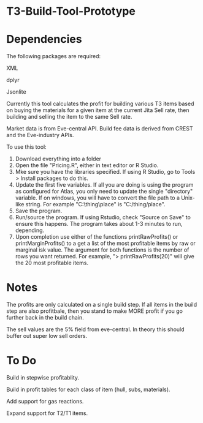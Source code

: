 # T3-Build-Tool-Prototype

# Dependencies

The following packages are required:

XML

dplyr

Jsonlite

Currently this tool calculates the profit for building various T3 items based on buying the materials for a given item at the current Jita Sell rate, then building and selling the item to the same Sell rate.

Market data is from Eve-central API.
Build fee data is derived from CREST and the Eve-industry APIs. 

To use this tool:

1. Download everything into a folder
2. Open the file "Pricing.R", either in text editor or R Studio.
3. Mke sure you have the libraries specified.  If using R Studio, go to Tools > Install packages to do this.
3. Update the first five variables.  If all you are doing is using the program as configured for Atlas, you only need to update the single "directory" variable.  If on windows, you will have to convert the file path to a Unix-like string.  For example "C:\thing\place" is "C:/thing/place".
4. Save the program.
5. Run/source the program.  If using Rstudio, check "Source on Save" to ensure this happens.  The program takes about 1-3 minutes to run, depending.
6. Upon completion use either of the functions printRawProfits() or printMarginProfits() to a get a list of the most profitable items by raw or marginal isk value.  The argument for both functions is the number of rows you want returned.  For example, "> printRawProfits(20)" will give the 20 most profitable items.

# Notes

The profits are only calculated on a single build step.  If all items in the build step are also profitbale, then you stand to make MORE profit if you go further back in the build chain.

The sell values are the 5% field from eve-central.  In theory this should buffer out super low sell orders.

# To Do

Build in stepwise profitablity.

Build in profit tables for each class of item (hull, subs, materials).

Add support for gas reactions.

Expand support for T2/T1 items.

